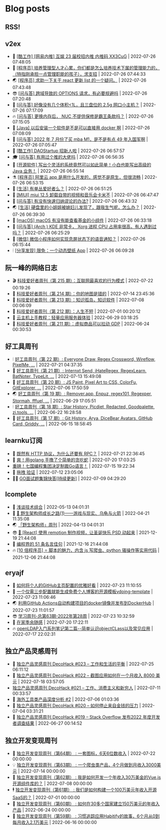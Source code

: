 # Blog posts
## RSS!



## v2ex

<!-- v2ex:START  -->
- 🫶 [[酷工作] [网易内推] 互娱 23 届校招内推 内推码 XX3CuG](https://www.v2ex.com/t/868809#reply0) | 2022-07-26 07:48:05 
- 🧰 [[程序员] 培养管理型人才心累，你们都是怎么培养技术下属的管理能力的，（特指刚承担一点管理职能的孩子），求支招](https://www.v2ex.com/t/868808#reply3) | 2022-07-26 07:44:33 
- 🌏 [[程序员] 求助一下关于 react 更新 list 的一个疑问。](https://www.v2ex.com/t/868807#reply4) | 2022-07-26 07:43:48 
- 😎 [[问与答] 跨域导致的 OPTIONS 请求，有必要规避吗](https://www.v2ex.com/t/868803#reply3) | 2022-07-26 07:20:48 
- 💂 [[问与答] 好像没有几个体积&lt;1L，且三盘位的 2.5g 网口小主机？](https://www.v2ex.com/t/868802#reply2) | 2022-07-26 07:17:09 
- 🔥 [[问与答] 更换内存后， NUC 不提供保修是霸王条款吗？](https://www.v2ex.com/t/868801#reply4) | 2022-07-26 07:15:05 
- 🦅 [[Java] 以后安装一个软件是不是可以直接用 docker 啊](https://www.v2ex.com/t/868799#reply14) | 2022-07-26 07:08:09 
- 🙉 [[问与答] 2022 年 7 月份了买 mba M1，是不是有点 49 年入国军啊](https://www.v2ex.com/t/868798#reply7) | 2022-07-26 07:05:47 
- 💫 [[酷工作] DAOStartup 招新人啦](https://www.v2ex.com/t/868797#reply2) | 2022-07-26 06:57:57 
- 🎓 [[问与答] 有用过个推的大佬吗](https://www.v2ex.com/t/868796#reply0) | 2022-07-26 06:56:35 
- 🗽 [[开源软件] 写出个灵活的系统竟然可以如此简单！小白也能写出高级的 Java 业务！](https://www.v2ex.com/t/868795#reply0) | 2022-07-26 06:55:14 
- ⚗️ [[程序员] 阿里云 app 是用什么开发的，感觉不是原生，但很流畅](https://www.v2ex.com/t/868794#reply0) | 2022-07-26 06:53:15 
- 🦍 [[生活] 有单丛爱好者么？](https://www.v2ex.com/t/868793#reply2) | 2022-07-26 06:51:25 
- 🤩 [[MIUI] miui 12.5 卸载自带的视频和音乐会卡米不](https://www.v2ex.com/t/868791#reply0) | 2022-07-26 06:47:47 
- 🙉 [[问与答] 有没有快速归纳谬论的办法?](https://www.v2ex.com/t/868790#reply5) | 2022-07-26 06:43:32 
- 🌏 [[生活] 硬盘里的小姐姐被媳妇儿发现了，跟我生气呢，怎么办？](https://www.v2ex.com/t/868789#reply12) | 2022-07-26 06:39:30 
- 🐘 [[macOS] macOS 有没有能查看基金的小组件](https://www.v2ex.com/t/868788#reply4) | 2022-07-26 06:33:18 
- 🧰 [[问与答] &lpar;Arch &rpar; KDE 非常卡， Xorg 进程 CPU 占用率很高，有人遇到过吗？](https://www.v2ex.com/t/868786#reply0) | 2022-07-26 06:25:29 
- 💃 [[微信] 微信小程序如何实现息屏状态下的语音通知？](https://www.v2ex.com/t/868783#reply0) | 2022-07-26 06:15:44 
- 🕯 [[分享发现] 限免：一个动态壁纸 App](https://www.v2ex.com/t/868782#reply0) | 2022-07-26 06:09:28 <!-- v2ex:END -->

## 阮一峰的网络日志

<!-- ruanyf:START -->
- 🎬 [科技爱好者周刊（第 215 期）：互联网最喜欢的行为模式](http://www.ruanyifeng.com/blog/2022/07/weekly-issue-215.html) | 2022-07-22 00:19:26 
- 💄 [科技爱好者周刊（第 214 期）：你的地图是错的](http://www.ruanyifeng.com/blog/2022/07/weekly-issue-214.html) | 2022-07-14 23:45:36 
- 🐎 [科技爱好者周刊（第 213 期）：知识孤岛，知识软件](http://www.ruanyifeng.com/blog/2022/07/weekly-issue-213.html) | 2022-07-08 00:06:09 
- 🤔 [科技爱好者周刊（第 212 期）：人生不短](http://www.ruanyifeng.com/blog/2022/07/weekly-issue-212.html) | 2022-07-01 00:20:12 
- 🧠 [云主机上手教程：轻量应用服务器体验](http://www.ruanyifeng.com/blog/2022/06/cloud-server-getting-started-tutorial.html) | 2022-06-29 03:18:25 
- 🎃 [科技爱好者周刊（第 211 期）：虚拟商品可以拉动 GDP](http://www.ruanyifeng.com/blog/2022/06/weekly-issue-211.html) | 2022-06-24 00:30:53 <!-- ruanyf:END -->

## 好工具周刊

<!-- bestxtools:START -->
- 🕯 [好工具周刊（第 22 期）: Everyone Draw, Regex Cross­word, Wireflow, PixelMe, ...](https://discuss-cn.bestxtools.com/d/60/1) | 2022-07-21 04:37:35 
- 🦩 [好工具周刊（第 21 期）: Internxt Send, iHateRegex, RegexLearn, BatNoter, TypeLit, ...](https://discuss-cn.bestxtools.com/d/58/1) | 2022-07-13 15:49:08 
- 🦄 [好工具周刊（第 20 期）: JS Paint, Pixel Art to CSS, ColorFu, GitExplorer, ...](https://discuss-cn.bestxtools.com/d/57/1) | 2022-07-06 17:50:59 
- 🌏 [好工具周刊（第 19 期）: Remover.app, Enpuz, regex101, Regexper, Stormah, fffuel, ...](https://discuss-cn.bestxtools.com/d/56/1) | 2022-06-29 17:05:51 
- 🕯 [好工具周刊（第 18 期）: Star History, Picdiet, Redacted, Goodpalette, zi.tools, ...](https://discuss-cn.bestxtools.com/d/47/1) | 2022-06-22 16:28:58 
- 📝 [好工具周刊（第 17 期）: Git History, Arya, DiceBear Avatars, GitHub Card, Griddy, ...](https://discuss-cn.bestxtools.com/d/43/1) | 2022-06-15 18:58:45 <!-- bestxtools:END -->


## learnku订阅

<!-- learnku:START -->
- 🦅 [既然有 HTTP 协议，为什么还要有 RPC？](https://learnku.com/laravel/t/69972) | 2022-07-21 22:36:45 
- 🦅 [爽！用golang 手撸了个简单的贪吃蛇](https://learnku.com/articles/69912) | 2022-07-20 17:03:25 
-  [重磅！七国编程集团决定制裁Go语言！](https://learnku.com/articles/69766) | 2022-07-15 19:22:34 
- 🌈 [拖拽 验证](https://learnku.com/articles/69652) | 2022-07-12 23:05:06 
- 🧑‍🏫 [GO面试题集锦快答[持续更新]](https://learnku.com/articles/69250) | 2022-07-09 04:29:20 <!-- learnku:END -->



## lcomplete

<!-- lcomplete:START -->
- 🫶 [浅谈技术组合](http://codelc.com/post/essay/%E6%B5%85%E8%B0%88%E6%8A%80%E6%9C%AF%E7%BB%84%E5%90%88/) | 2022-05-13 04:01:31 
- 🧰 [🐒 野生架构师成长之路&lpar;1&rpar;——游戏与现实、乌龟与火箭](http://codelc.com/post/growup/s01/) | 2022-04-21 11:35:08 
- 🌏 [「野生架构师」周刊](http://codelc.com/post/essay/%E9%87%8E%E7%94%9F%E6%9E%B6%E6%9E%84%E5%B8%88%E5%91%A8%E5%88%8A%E4%BB%8B%E7%BB%8D/) | 2022-04-13 04:01:31 
- 😎 [🎄 [React] 使用 remotion 制作视频，让圣诞快乐 PSD 动起来](http://codelc.com/post/dev/js/remotion/) | 2021-12-19 21:44:08 
- 💂 [编程界的 51 条名言佳句](http://codelc.com/post/dev/thinking/quotes/) | 2021-12-16 21:44:08 
- 🔥 [[10 倍程序员] ⭐ 脚本的魅力，内含 js 写爬虫、python 骚操作等实用代码](http://codelc.com/post/dev/10x/script/) | 2021-12-06 21:44:08 <!-- lcomplete:END -->

## eryajf

<!-- eryajf:START -->
- 🫶 [如何将个人的GitHub主页配置的优雅好看](https://wiki.eryajf.net/pages/d195b4/) | 2022-07-23 11:10:55 
- 🧰 [一个仅需三步配置就能生成免费个人博客的开源模板vdoing-template](https://wiki.eryajf.net/pages/48e307/) | 2022-07-23 11:06:46 
- 🌏 [利用GitHub Actions自动构建项目的docker镜像并发布到DockerHub](https://wiki.eryajf.net/pages/5baf0a/) | 2022-07-23 11:01:57 
- 😎 [学习周刊-总第63期-2022年第28周](https://wiki.eryajf.net/pages/d2ea2c/) | 2022-07-23 10:32:59 
- 💂 [在家季余随感](https://wiki.eryajf.net/pages/e36842/) | 2022-07-20 17:22:11 
- 🔥 [openLDAP入门系列笔记第二篇--简单认识objectCLass以及常见应用](https://wiki.eryajf.net/pages/ea10fa/) | 2022-07-17 22:02:31 <!-- eryajf:END -->



## 独立产品灵感周刊

<!-- DecoHack:START -->
- 🦣 [独立产品灵感周刊 DecoHack #023 – 工作和生活的平衡](https://www.decohack.com/Post/802) | 2022-07-25 06:11:12 
- 🤡 [独立产品灵感周刊 DecoHack #022 – 截图应用如何在一个月收入 8000 美元](https://www.decohack.com/Post/774) | 2022-07-18 03:57:05 
-  [独立产品灵感周刊 DecoHack #021 – 工作、消费主义和新穷人](https://www.decohack.com/Post/753) | 2022-07-11 00:33:57 
- 🐲 [海外工具类产品深度分析 #2](https://www.decohack.com/Post/746) | 2022-07-06 01:03:36 
- 🦅 [独立产品灵感周刊 DecoHack #020 – 如何停止来自金钱的压力](https://www.decohack.com/Post/728) | 2022-07-04 03:31:21 
- 🧰 [独立产品灵感周刊 DecoHack #019 – Stack Overflow 发布2022 年度开发者调查结果](https://www.decohack.com/Post/699) | 2022-06-27 00:14:52 <!-- DecoHack:END -->

## 独立开发变现周刊

<!-- easyindie:START -->
- 💂 [独立开发变现周刊（第64期） : 一套图标，6天6位数收入](https://www.ezindie.com/weekly/issue-64) | 2022-07-22 00:00:00 
- 💡 [独立开发变现周刊（第63期） : 一个爬虫类产品，4个月做到月收入3000美元](https://www.ezindie.com/weekly/issue-63) | 2022-07-14 00:00:00 
- 🌋 [独立开发变现周刊（第62期） : 我是如何开发一个年收入30万美金的Vue.js开源组件库的？](https://www.ezindie.com/weekly/issue-62) | 2022-07-08 00:00:00 
- 🕴 [独立开发变现周刊（第61期） : 我们是如何构建一个100万美元年收入开源SaaS的？](https://www.ezindie.com/weekly/issue-61) | 2022-07-01 00:00:00 
- 🎊 [独立开发变现周刊（第60期） : 如何在30多个国家建立150万美元的年收入产品](https://www.ezindie.com/weekly/issue-60) | 2022-06-24 00:00:00 
- 🤔 [独立开发变现周刊（第59期） : 习惯追踪应用Habitify的故事，6个月从0到每月收入2.1万美元](https://www.ezindie.com/weekly/issue-59) | 2022-06-16 00:00:00 <!-- easyindie:END -->



